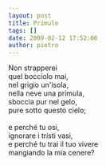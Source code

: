 ```yaml
---
layout: post
title: Primule
tags: []
date: 2009-02-12 17:52:00
author: pietro
---
```

Non strapperei<br/>quel bocciolo mai,<br/>nel grigio un'isola,<br/>nella neve una primula,<br/>sboccia pur nel gelo,<br/>pure sotto questo cielo;<br/><br/>e perché tu osi,<br/>ignorare i tristi vasi,<br/>e perché tu trai il tuo vivere<br/>mangiando la mia cenere?
